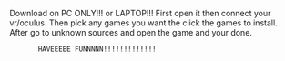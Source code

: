 Download on PC ONLY!!! or LAPTOP!!!
First open it then connect your vr/oculus.
Then pick any games you want the click the games to install.
After go to unknown sources and open the game and your done.

           HAVEEEEE FUNNNNN!!!!!!!!!!!!!
          

